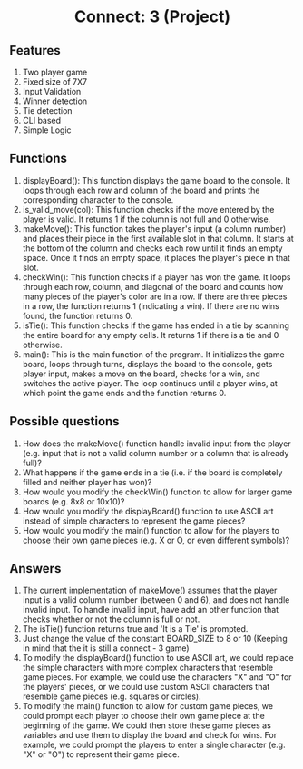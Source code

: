 # <center> Connect: 3 (Project) </center>
## Features
1. Two player game
2. Fixed size of 7X7
3. Input Validation
4. Winner detection
5. Tie detection
6. CLI based 
7. Simple Logic
## Functions
1. displayBoard(): This function displays the game board to the console. It loops through each row and column of the board and prints the corresponding character to the console.
2. is_valid_move(col): This function checks if the move entered by the player is valid. It returns 1 if the column is not full and 0 otherwise.
3. makeMove(): This function takes the player's input (a column number) and places their piece in the first available slot in that column. It starts at the bottom of the column and checks each row until it finds an empty space. Once it finds an empty space, it places the player's piece in that slot.
4. checkWin(): This function checks if a player has won the game. It loops through each row, column, and diagonal of the board and counts how many pieces of the player's color are in a row. If there are three pieces in a row, the function returns 1 (indicating a win). If there are no wins found, the function returns 0.
5. isTie(): This function checks if the game has ended in a tie by scanning the entire board for any empty cells. It returns 1 if there is a tie and 0 otherwise.
6. main(): This is the main function of the program. It initializes the game board, loops through turns, displays the board to the console, gets player input, makes a move on the board, checks for a win, and switches the active player. The loop continues until a player wins, at which point the game ends and the function returns 0.
## Possible questions
1. How does the makeMove() function handle invalid input from the player (e.g. input that is not a valid column number or a column that is already full)?
2. What happens if the game ends in a tie (i.e. if the board is completely filled and neither player has won)?
3. How would you modify the checkWin() function to allow for larger game boards (e.g. 8x8 or 10x10)?
4. How would you modify the displayBoard() function to use ASCII art instead of simple characters to represent the game pieces?
5. How would you modify the main() function to allow for the players to choose their own game pieces (e.g. X or O, or even different symbols)?
## Answers
1. The current implementation of makeMove() assumes that the player input is a valid column number (between 0 and 6), and does not handle invalid input. To handle invalid input, have add an other function that checks whether or not the column is full or not.
2. The isTie() function returns true and 'It is a Tie' is prompted.
3. Just change the value of the constant BOARD_SIZE to 8 or 10 (Keeping in mind that the it is still a connect - 3 game) 
4. To modify the displayBoard() function to use ASCII art, we could replace the simple characters with more complex characters that resemble game pieces. For example, we could use the characters "X" and "O" for the players' pieces, or we could use custom ASCII characters that resemble game pieces (e.g. squares or circles).
5. To modify the main() function to allow for custom game pieces, we could prompt each player to choose their own game piece at the beginning of the game. We could then store these game pieces as variables and use them to display the board and check for wins. For example, we could prompt the players to enter a single character (e.g. "X" or "O") to represent their game piece.